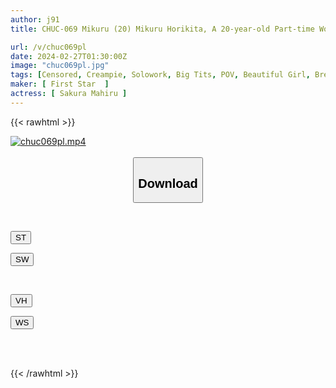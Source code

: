 ```yaml
---
author: j91
title: CHUC-069 Mikuru (20) Mikuru Horikita, A 20-year-old Part-time Worker With A J Cup Who Gets Picked Up Every Day

url: /v/chuc069pl
date: 2024-02-27T01:30:00Z
image: "chuc069pl.jpg"
tags: [Censored, Creampie, Solowork, Big Tits, POV, Beautiful Girl, Breasts	]
maker: [ First Star  ]
actress: [ Sakura Mahiru ]
---
```



{{< rawhtml >}}

<div class="video" data-videoid="lxYaw7yBy3f7gYP">
    <a href="javascript:;">
        <img src="/v/chuc069pl/chuc069pl.jpg" width="WIDTH" height="HEIGHT" alt="chuc069pl.mp4" loading="lazy">
    </a>
</div>

<script type="text/javascript" src="https://j91.asia/asset/on-demand-st.js"></script>

<br>
  <link rel="stylesheet" href="https://j91.asia/asset/bs5.css">
  
  <center>
  <button class="btn btn-primary" type="button" data-bs-toggle="collapse" data-bs-target=".multi-collapse" aria-expanded="false" aria-controls="multiCollapseExample1 multiCollapseExample2"><h2>Download</h2></button></center>
</p>
<div class="row">
  <div class="col">
    <div class="collapse multi-collapse" id="multiCollapseExample1">
      <div class="card card-body">
	      	      <br>
<div class="buttons">  
<p><a href="https://streamtape.to/v/lxYaw7yBy3f7gYP" target="_blank"><button class="btn-hover color-3"><i class="fa fa-download"></i> ST</button></a></p>
<p><a href="https://cdnwish.com/4qxbpez2mxos" target="_blank"><button class="btn-hover color-2"><i class="fa fa-download"></i> SW</button></a></p></div>
    </div>
  </div>
</div>
  <div class="col">
    <div class="collapse multi-collapse" id="multiCollapseExample2">
      <div class="card card-body">
	      <br>
<div class="buttons">
<p><a href="https://vidhidepro.com/f/zfkgb0w3wlhq"><button class="btn-hover color-9"><i class="fa fa-download"></i> VH</button></a></p>
<p><a href="https://wolfstream.tv/6z2au0j728d1"><button class="btn-hover color-8"><i class="fa fa-download"></i> WS</button></a></p></div>
<br><br>
      </div>
    </div>
  </div>
</div>

{{< /rawhtml >}}